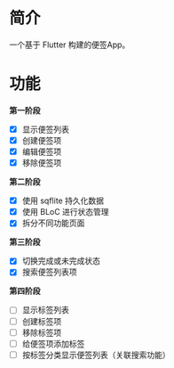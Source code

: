 # 简介

一个基于 Flutter 构建的便签App。

# 功能

**第一阶段**

- [x] 显示便签列表
- [x] 创建便签项
- [x] 编辑便签项
- [x] 移除便签项

**第二阶段**

- [x] 使用 sqflite 持久化数据
- [x] 使用 BLoC 进行状态管理
- [x] 拆分不同功能页面

**第三阶段**

- [x] 切换完成或未完成状态
- [x] 搜索便签列表项

**第四阶段**

- [ ] 显示标签列表
- [ ] 创建标签项
- [ ] 移除标签项
- [ ] 给便签项添加标签
- [ ] 按标签分类显示便签列表（关联搜索功能）